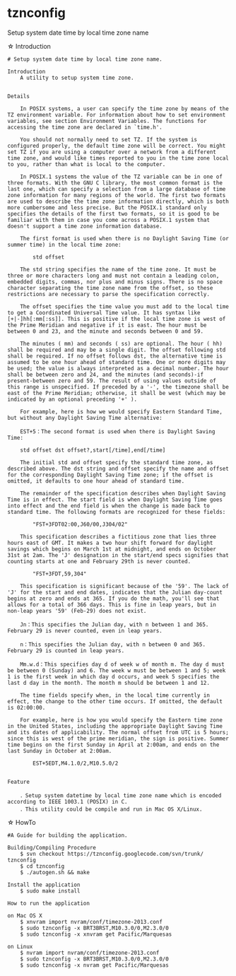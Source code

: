 tznconfig
=========

Setup system date time by local time zone name



☆ Introduction

	# Setup system date time by local time zone name.

	Introduction
		A utility to setup system time zone.


	Details

		In POSIX systems, a user can specify the time zone by means of the TZ environment variable. For information about how to set environment variables, see section Environment Variables. The functions for accessing the time zone are declared in `time.h'.

		You should not normally need to set TZ. If the system is configured properly, the default time zone will be correct. You might set TZ if you are using a computer over a network from a different time zone, and would like times reported to you in the time zone local to you, rather than what is local to the computer.

		In POSIX.1 systems the value of the TZ variable can be in one of three formats. With the GNU C library, the most common format is the last one, which can specify a selection from a large database of time zone information for many regions of the world. The first two formats are used to describe the time zone information directly, which is both more cumbersome and less precise. But the POSIX.1 standard only specifies the details of the first two formats, so it is good to be familiar with them in case you come across a POSIX.1 system that doesn't support a time zone information database.

		The first format is used when there is no Daylight Saving Time (or summer time) in the local time zone:

			std offset

		The std string specifies the name of the time zone. It must be three or more characters long and must not contain a leading colon, embedded digits, commas, nor plus and minus signs. There is no space character separating the time zone name from the offset, so these restrictions are necessary to parse the specification correctly.

		The offset specifies the time value you must add to the local time to get a Coordinated Universal Time value. It has syntax like [+|-]hh[:mm[:ss]]. This is positive if the local time zone is west of the Prime Meridian and negative if it is east. The hour must be between 0 and 23, and the minute and seconds between 0 and 59.

		The minutes ( mm) and seconds ( ss) are optional. The hour ( hh) shall be required and may be a single digit. The offset following std shall be required. If no offset follows dst, the alternative time is assumed to be one hour ahead of standard time. One or more digits may be used; the value is always interpreted as a decimal number. The hour shall be between zero and 24, and the minutes (and seconds)-if present-between zero and 59. The result of using values outside of this range is unspecified. If preceded by a '-', the timezone shall be east of the Prime Meridian; otherwise, it shall be west (which may be indicated by an optional preceding '+' ).

		For example, here is how we would specify Eastern Standard Time, but without any Daylight Saving Time alternative:

		EST+5：The second format is used when there is Daylight Saving Time:

		std offset dst offset?,start[/time],end[/time]

		The initial std and offset specify the standard time zone, as described above. The dst string and offset specify the name and offset for the corresponding Daylight Saving Time zone; if the offset is omitted, it defaults to one hour ahead of standard time.

		The remainder of the specification describes when Daylight Saving Time is in effect. The start field is when Daylight Saving Time goes into effect and the end field is when the change is made back to standard time. The following formats are recognized for these fields:

			"FST+3FDT02:00,J60/00,J304/02"

		This specification describes a fictitious zone that lies three hours east of GMT. It makes a two hour shift forward for daylight savings which begins on March 1st at midnight, and ends on October 31st at 2am. The 'J' designation in the start/end specs signifies that counting starts at one and February 29th is never counted.

			"FST+3FDT,59,304"

		This specification is significant because of the '59'. The lack of 'J' for the start and end dates, indicates that the Julian day-count begins at zero and ends at 365. If you do the math, you'll see that allows for a total of 366 days. This is fine in leap years, but in non-leap years '59' (Feb-29) does not exist.

		Jn：This specifies the Julian day, with n between 1 and 365. February 29 is never counted, even in leap years.

		n：This specifies the Julian day, with n between 0 and 365. February 29 is counted in leap years.

		Mm.w.d：This specifies day d of week w of month m. The day d must be between 0 (Sunday) and 6. The week w must be between 1 and 5; week 1 is the first week in which day d occurs, and week 5 specifies the last d day in the month. The month m should be between 1 and 12.

		The time fields specify when, in the local time currently in effect, the change to the other time occurs. If omitted, the default is 02:00:00.

		For example, here is how you would specify the Eastern time zone in the United States, including the appropriate Daylight Saving Time and its dates of applicability. The normal offset from UTC is 5 hours; since this is west of the prime meridian, the sign is positive. Summer time begins on the first Sunday in April at 2:00am, and ends on the last Sunday in October at 2:00am.

			EST+5EDT,M4.1.0/2,M10.5.0/2


	Feature

		．Setup system datetime by local time zone name which is encoded according to IEEE 1003.1 (POSIX) in C.
		．This utility could be compile and run in Mac OS X/Linux.



☆ HowTo 
 
	#A Guide for building the application.

	Building/Compiling Procedure
		$ svn checkout https://tznconfig.googlecode.com/svn/trunk/ tznconfig
		$ cd tznconfig
		$ ./autogen.sh && make

	Install the application
		$ sudo make install

	How to run the application

	on Mac OS X
		$ xnvram import nvram/conf/timezone-2013.conf
		$ sudo tznconfig -x BRT3BRST,M10.3.0/0,M2.3.0/0
		$ sudo tznconfig -x xnvram get Pacific/Marquesas

	on Linux
		$ nvram import nvram/conf/timezone-2013.conf
		$ sudo tznconfig -x BRT3BRST,M10.3.0/0,M2.3.0/0
		$ sudo tznconfig -x nvram get Pacific/Marquesas 

